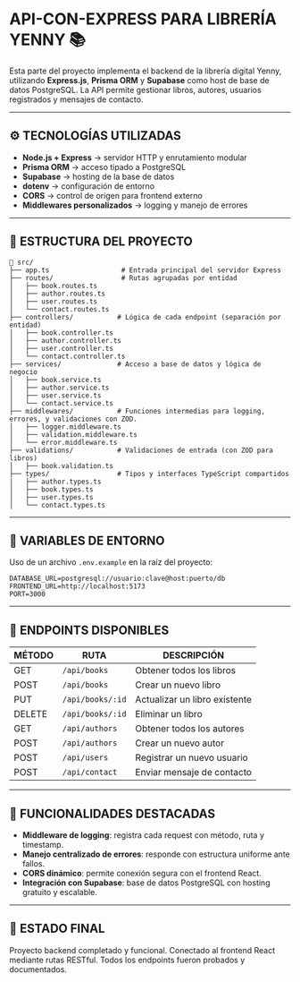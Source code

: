 # API-CON-EXPRESS PARA LIBRERÍA YENNY 📚

Esta parte del proyecto implementa el backend de la librería digital Yenny, utilizando **Express.js**, **Prisma ORM** y **Supabase** como host de base de datos PostgreSQL. La API permite gestionar libros, autores, usuarios registrados y mensajes de contacto.

---

## ⚙️ TECNOLOGÍAS UTILIZADAS

- **Node.js + Express** → servidor HTTP y enrutamiento modular
- **Prisma ORM** → acceso tipado a PostgreSQL
- **Supabase** → hosting de la base de datos
- **dotenv** → configuración de entorno
- **CORS** → control de origen para frontend externo
- **Middlewares personalizados** → logging y manejo de errores

---

## 📁 ESTRUCTURA DEL PROYECTO

```
📂 src/
├── app.ts                  # Entrada principal del servidor Express
├── routes/                 # Rutas agrupadas por entidad
│   ├── book.routes.ts
│   ├── author.routes.ts
│   ├── user.routes.ts
│   └── contact.routes.ts
├── controllers/           # Lógica de cada endpoint (separación por entidad)
│   ├── book.controller.ts
│   ├── author.controller.ts
│   ├── user.controller.ts
│   └── contact.controller.ts
├── services/              # Acceso a base de datos y lógica de negocio
│   ├── book.service.ts
│   ├── author.service.ts
│   ├── user.service.ts
│   └── contact.service.ts
├── middlewares/           # Funciones intermedias para logging, errores, y validaciones con ZOD.
│   ├── logger.middleware.ts
│   ├── validation.middleware.ts
│   └── error.middleware.ts
├── validations/           # Validaciones de entrada (con ZOD para libros)
│   ├── book.validation.ts
├── types/                 # Tipos y interfaces TypeScript compartidos
|   ├── author.types.ts
│   ├── book.types.ts
│   ├── user.types.ts
│   └── contact.types.ts
```

---

## 🔐 VARIABLES DE ENTORNO

Uso de un archivo `.env.example` en la raíz del proyecto:

```env
DATABASE_URL=postgresql://usuario:clave@host:puerto/db
FRONTEND_URL=http://localhost:5173
PORT=3000
```

---

## 🚀 ENDPOINTS DISPONIBLES

| MÉTODO | RUTA                  | DESCRIPCIÓN                            |
|--------|------------------------|----------------------------------------|
| GET    | `/api/books`          | Obtener todos los libros               |
| POST   | `/api/books`          | Crear un nuevo libro                   |
| PUT    | `/api/books/:id`      | Actualizar un libro existente          |
| DELETE | `/api/books/:id`      | Eliminar un libro                      |
| GET    | `/api/authors`        | Obtener todos los autores              |
| POST   | `/api/authors`        | Crear un nuevo autor                   |
| POST   | `/api/users`          | Registrar un nuevo usuario             |
| POST   | `/api/contact`        | Enviar mensaje de contacto             |

---

## 🧠 FUNCIONALIDADES DESTACADAS

- **Middleware de logging**: registra cada request con método, ruta y timestamp.
- **Manejo centralizado de errores**: responde con estructura uniforme ante fallos.
- **CORS dinámico**: permite conexión segura con el frontend React.
- **Integración con Supabase**: base de datos PostgreSQL con hosting gratuito y escalable.

---

## 🏁 ESTADO FINAL

Proyecto backend completado y funcional. Conectado al frontend React mediante rutas RESTful. Todos los endpoints fueron probados y documentados.